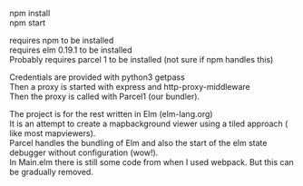 npm install  
npm start  
  
requires npm to be installed  
requires elm 0.19.1 to be installed  
Probably requires parcel 1 to be installed (not sure if npm handles this)  
  
Credentials are provided with python3 getpass  
Then a proxy is started with express and http-proxy-middleware  
Then the proxy is called with Parcel1 (our bundler).  

The project is for the rest written in Elm (elm-lang.org)  
It is an attempt to create a mapbackground viewer using a tiled approach ( like most mapviewers).  
Parcel handles the bundling of Elm and also the start of the elm state debugger without configuration (wow!).  
In Main.elm there is still some code from when I used webpack. But this can be gradually removed.  

